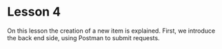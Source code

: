 # Lesson 4

On this lesson the creation of a new item is explained. First, we introduce the back end side, using Postman to submit requests.

